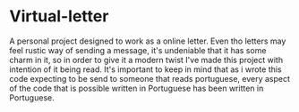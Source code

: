 # Virtual-letter
A personal project designed to work as a online letter. Even tho letters may feel rustic way of sending a message, it's undeniable that it has some charm in it, so in order to give it a modern twist I've made this project with intention of it being read. It's important to keep in mind that as i wrote this code expecting to be send to someone that reads portuguese, every aspect of the code that is possible written in Portuguese has been written in Portuguese.
